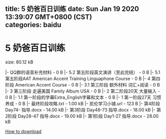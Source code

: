 
title: 5 奶爸百日训练
date: Sun Jan 19 2020 13:39:07 GMT+0800 (CST)    
categories: baidu
---

# 5 奶爸百日训练
size: 80.12 kB
 
 
|- QQ群的语音补充材料 - 0 B
|- 5.2 第五阶段英文演讲（至此完结） - 0 B
|- 5.1 第五阶段AAT American Accent Training Linguaphone Course - 0 B
|- 4 第四阶段 American Accent Course - 0 B
|- 3.1 第三阶段 额外材料 词汇+阅读 - 0 B
|- 3 第三阶段 走遍美国 Family Album USA - 0 B
|- 2 第二阶段20天 大量输入 - 0 B
|- 1.1 第一阶段的字幕Extra_English字幕和文本 - 0 B
|- 1 第一阶段27天 习惯养成 - 0 B
|- 最终阶段攻略.txt - 1.00 kB
|- 凯伦学习小铺.url - 123 B
|- 第4阶段 Day74- 指导.docx - 14.00 kB
|- 第3阶段 Day48-73 指导.docx - 18.00 kB
|- 第2阶段 Day28-47 指导.docx - 19.00 kB
|- 第1阶段 Day1-27 指导.docx - 28.00 kB

[How to download](https://bpcam.bemobtrk.com/go/2ceec3aa-1ca2-46d6-b9ff-aaa5c184517c?jno=2230)